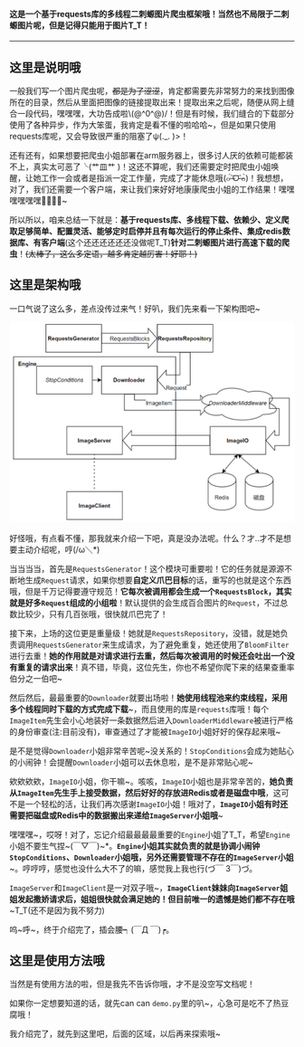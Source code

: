 #### 这是一个基于requests库的多线程二刺螈图片爬虫框架哦！当然也不局限于二刺螈图片呢，但是记得只能用于图片T_T！

---

## 这里是说明哦

一般我们写一个图片爬虫呢，~~都是为了涩涩~~，肯定都需要先非常努力的来找到图像所在的目录，然后从里面把图像的链接提取出来！提取出来之后呢，随便从网上缝合一段代码，嘿嘿嘿，大功告成啦\\(@^0^@)/！但是有时候，我们缝合的下载部分使用了各种异步，作为大笨蛋，我肯定是看不懂的啦哈哈~，但是如果只使用requests库呢，又会导致很严重的阻塞了ψ(._. )>！

还有还有，如果想要把爬虫小姐部署在arm服务器上，很多讨人厌的依赖可能都装不上，真实太可恶了╰(艹皿艹 )！这还不算呢，我们还需要定时把爬虫小姐唤醒，让她工作一会或者是指派一定工作量，完成了才能休息哦(๐॔˃̶ᗜ˂̶๐॓)！我想想，对了，我们还需要一个客户端，来让我们来好好地康康爬虫小姐的工作结果！嘿嘿嘿嘿嘿嘿🤤🤤🤤🤤~

所以所以，咱来总结一下就是：**基于requests库、多线程下载、依赖少、定义爬取足够简单、配置灵活、能够定时启停并且有每次运行的停止条件、集成redis数据库、有客户端**(这个还还还还还还没做呢T_T)**针对二刺螈图片进行高速下载的爬虫**！~~(太棒了，这么多定语，越多肯定越厉害！好耶！)~~


## 这里是架构哦

一口气说了这么多，差点没传过来气！好叭，我们先来看一下架构图吧~

![](docs/imgs/架构图.png)

好怪哦，有点看不懂，那我就来介绍一下吧，真是没办法呢。什么？才..才不是想要主动介绍呢，哼(/ω＼\*)

当当当当，首先是`RequestsGenerator`！这个模块可重要啦！它的任务就是源源不断地生成`Request`请求，如果你想要**自定义爪巴目标**的话，重写的也就是这个东西哦，但是千万记得要遵守规范！**它每次被调用都会生成一个`RequestsBlock`，其实就是好多`Request`组成的小组啦**！默认提供的会生成百合图片的`Request`，不过总数比较少，只有几百张哦，很快就爪巴完了！

接下来，上场的这位更是重量级！她就是`RequestsRepository`，没错，就是她负责调用`RequestsGenerator`来生成请求，为了避免重复，她还使用了`BloomFilter`进行去重！**她的作用就是对请求进行去重，然后每次被调用的时候还会吐出一个没有重复的请求出来**！真不错，毕竟，这位先生，你也不希望你爬下来的结果查重率伯分之一伯吧~

然后然后，最最重要的`Downloader`就要出场啦！**她使用线程池来约束线程，采用多个线程同时下载的方式完成下载**~，而且使用的库是`requests`库哦！每个`ImageItem`先生会小心地装好一条数据然后进入`DownloaderMiddleware`被进行严格的身份审查(注:目前没有)，审查通过了才能被`ImageIO`小姐好好的保存起来哦~

是不是觉得`Downloader`小姐非常辛苦呢~没关系的！`StopConditions`会成为她贴心的小闹钟！会提醒`Downloader`小姐可以去休息啦，是不是非常贴心呢~

欸欸欸欸，`ImageIO`小姐，你干嘛~。咳咳，`ImageIO`小姐也是非常辛苦的，**她负责从`ImageItem`先生手上接受数据，然后好好的存放进Redis或者是磁盘中哦**，这可不是一个轻松的活，让我们再次感谢`ImageIO`小姐！哦对了，**`ImageIO`小姐有时还需要把磁盘或Redis中的数据搬出来递给`ImageServer`小姐哦**~

嘿嘿嘿~，哎呀！对了，忘记介绍最最最最重要的`Engine`小姐了T_T，希望`Engine`小姐不要生气捏~(￣▽￣)~*。**`Engine`小姐其实就负责的就是协调小闹钟`StopConditions`、`Downloader`小姐哦，另外还需要管理不存在的`ImageServer`小姐**~。哼哼哼，感觉也没什么大不了的嘛，感觉我上我也行(づ￣ 3￣)づ。

`ImageServer`和`ImageClient`是一对双子哦~，**`ImageClient`妹妹向`ImageServer`姐姐发起撒娇请求后，姐姐很快就会满足她的！但目前唯一的遗憾是她们都不存在哦**~T_T(还不是因为我不努力)

呜~呼~，终于介绍完了，插会腰┑(￣Д ￣)┍。


## 这里是使用方法哦

当然是有使用方法的啦，但是我先不告诉你哦，才不是没空写文档呢！

如果你一定想要知道的话，就先can can `demo.py`里的叭~，心急可是吃不了热豆腐哦！

我介绍完了，就先到这里吧，后面的区域，以后再来探索哦~
